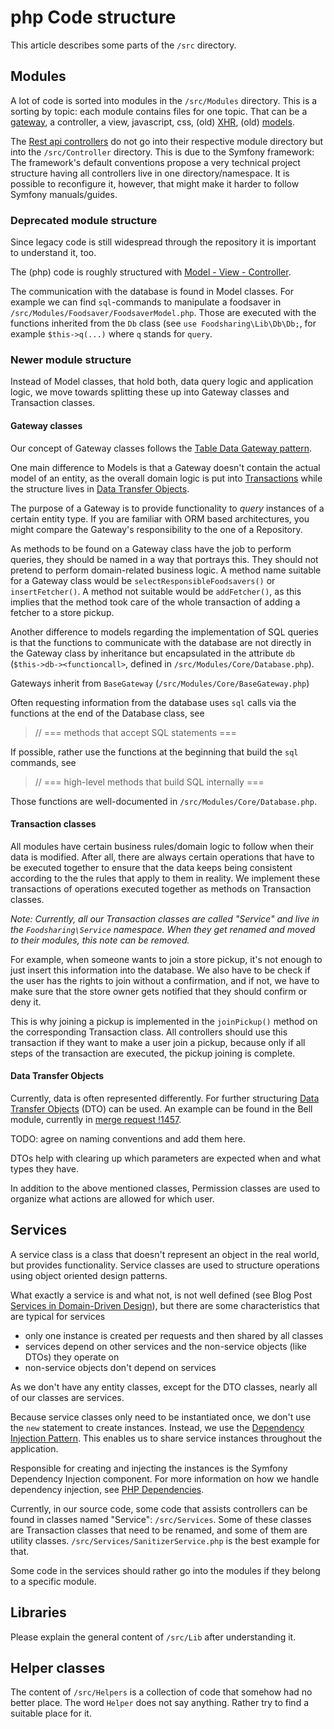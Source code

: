 # php Code structure
This article describes some parts of the `/src` directory.

## Modules

A lot of code is sorted into modules in the `/src/Modules` directory.
This is a sorting by topic: each module contains files for one topic.
That can be a [gateway](#gateway-classes),
a controller, a view, javascript, css, (old) [XHR](requests.md#xhr),
(old) [models](#deprecated-code-structure).

The [Rest api controllers](requests.md#rest-api) do not go into
their respective module directory but into the `/src/Controller`
directory. This is due to the Symfony framework: The framework's
default conventions propose a very technical project structure
having all controllers live in one directory/namespace. It is
possible to reconfigure it, however, that might make it harder
to follow Symfony manuals/guides. 


### Deprecated module structure

Since legacy code is still widespread through the repository it is important to understand it, too.

The (php) code is roughly structured with [Model - View - Controller](https://en.wikipedia.org/wiki/Model%E2%80%93view%E2%80%93controller).

The communication with the database is found in Model classes.
For example we can find `sql`-commands to manipulate a foodsaver in `/src/Modules/Foodsaver/FoodsaverModel.php`.
Those are executed with the functions inherited from the `Db` class (see `use Foodsharing\Lib\Db\Db;`, for example `$this->q(...)` where `q` stands for `query`.

### Newer module structure

Instead of Model classes, that hold both, data query logic and application logic, we move towards splitting these up
into Gateway classes and Transaction classes.

#### Gateway classes

Our concept of Gateway classes follows the [Table Data Gateway pattern](https://www.martinfowler.com/eaaCatalog/tableDataGateway.html).

One main difference to Models is that a Gateway doesn't contain the actual model of an entity, as the overall
domain logic is put into [Transactions](#transaction-classes) while the structure lives in [Data Transfer Objects](#data-transfer-objects).

The purpose of a Gateway is to provide functionality to *query* instances of a certain entity type. If you are familiar
with ORM based architectures, you might compare the Gateway's responsibility to the one of a Repository.

As methods to be found on a Gateway class have the job to perform queries, they should be named in a way that
portrays this. They should not pretend to perform domain-related business logic. A method name suitable for a
Gateway class would be `selectResponsibleFoodsavers()` or `insertFetcher()`. A method not suitable would be
`addFetcher()`, as this implies that the method took care of the whole transaction of adding a fetcher to a store
pickup.

Another difference to models regarding the implementation of SQL queries is that the functions to communicate with the
database are not directly in the Gateway class by inheritance but encapsulated in the attribute 
`db` (`$this->db-><functioncall>`, defined in `/src/Modules/Core/Database.php`).

Gateways inherit from `BaseGateway` (`/src/Modules/Core/BaseGateway.php`)

Often requesting information from the database uses `sql` calls via the functions at the end of the Database class, see 
 > // === methods that accept SQL statements ===

If possible, rather use the functions at the beginning that build the `sql` commands, see
 > // === high-level methods that build SQL internally ===

Those functions are well-documented in `/src/Modules/Core/Database.php`.

#### Transaction classes

All modules have certain business rules/domain logic to follow when their data is modified. After all, there are always
certain operations that have to be executed together to ensure that the data keeps being consistent according to the
the rules that apply to them in reality. We implement these transactions of operations executed together as methods on
Transaction classes. 

*Note: Currently, all our Transaction classes are called "Service" and live in the `Foodsharing\Service` 
namespace. When they get renamed and moved to their modules, this note can be removed.* 

For example, when someone wants to join a store pickup, it's not enough to just insert this information into the
database. We also have to be check if the user has the rights to join without a confirmation, and if not, we have to
make sure that the store owner gets notified that they should confirm or deny it.

This is why joining a pickup is implemented in the `joinPickup()` method on the corresponding Transaction class. All
controllers should use this transaction if they want to make a user join a pickup, because only if all steps of the
transaction are executed, the pickup joining is complete. 

#### Data Transfer Objects
Currently, data is often represented differently. 
For further structuring  [Data Transfer Objects](https://en.wikipedia.org/wiki/Data_transfer_object) (DTO) can be used. An example can be found in the Bell module, currently in [merge request !1457](https://gitlab.com/foodsharing-dev/foodsharing/-/merge_requests/1457). 

TODO: agree on naming conventions and add them here.

DTOs help with clearing up which parameters are expected when and what types they have. 

In addition to the above mentioned classes, Permission classes are used to organize what actions are allowed for which user.

## Services

A service class is a class that doesn't represent an object in the real world,
but provides functionality. Service classes are used to structure operations 
using object oriented design patterns. 

What exactly a service is and what not, is not well defined (see Blog Post
[Services in Domain-Driven Design](http://gorodinski.com/blog/2012/04/14/services-in-domain-driven-design-ddd/)),
but there are some characteristics that are typical for services
- only one instance is created per requests and then shared by 
all classes
- services depend on other services and the non-service objects (like DTOs) they operate on
- non-service objects don't depend on services

As we don't have any entity classes, except for the DTO classes, nearly all
of our classes are services.

Because service classes only need to be instantiated once, we don't use
the `new` statement to create instances. Instead, we use the 
[Dependency Injection Pattern](https://en.wikipedia.org/wiki/Dependency_injection).
This enables us to share service instances throughout the application.

Responsible for creating and injecting the instances is the Symfony Dependency
Injection component. For more information on how we handle dependency injection,
see [PHP Dependencies](php.md#php-dependencies).

Currently, in our source code, some code that assists controllers can be found 
in classes named "Service": `/src/Services`.
Some of these classes are Transaction classes that need to be renamed, and some
of them are utility classes. `/src/Services/SanitizerService.php` is the best
example for that.

Some code in the services should rather go into the modules if they
belong to a specific module.

## Libraries

Please explain the general content of `/src/Lib` after understanding it.

## Helper classes

The content of `/src/Helpers` is a collection of code that
somehow had no better place. The word `Helper` does not say anything.
Rather try to find a suitable place for it.

